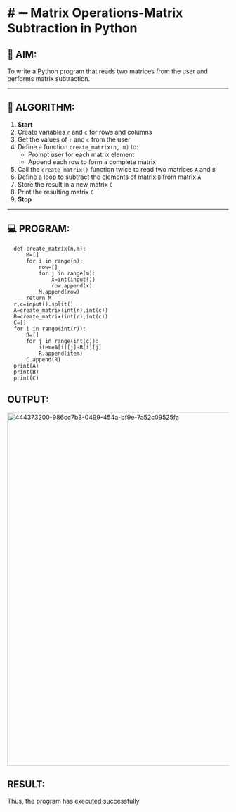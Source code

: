 # # ➖ Matrix Operations-Matrix Subtraction in Python

## 🎯 AIM:
To write a Python program that reads two matrices from the user and performs matrix subtraction.

---

## 🧠 ALGORITHM:

1. **Start**
2. Create variables `r` and `c` for rows and columns
3. Get the values of `r` and `c` from the user
4. Define a function `create_matrix(n, m)` to:
   - Prompt user for each matrix element
   - Append each row to form a complete matrix
5. Call the `create_matrix()` function twice to read two matrices `A` and `B`
6. Define a loop to subtract the elements of matrix `B` from matrix `A`
7. Store the result in a new matrix `C`
8. Print the resulting matrix `C`
9. **Stop**

---

## 💻 PROGRAM:
```
  def create_matrix(n,m):
      M=[]
      for i in range(n):
          row=[]
          for j in range(m):
              x=int(input())
              row.append(x)
          M.append(row)
      return M 
  r,c=input().split()
  A=create_matrix(int(r),int(c))
  B=create_matrix(int(r),int(c))
  C=[]
  for i in range(int(r)):
      R=[]
      for j in range(int(c)):
          item=A[i][j]-B[i][j]
          R.append(item)
      C.append(R)
  print(A)
  print(B)
  print(C)
```
## OUTPUT:
<img width="752" height="802" alt="444373200-986cc7b3-0499-454a-bf9e-7a52c09525fa" src="https://github.com/user-attachments/assets/d589b39f-ab40-4432-9282-b6a88a97f73b" />

## RESULT:
Thus, the program has executed successfully
